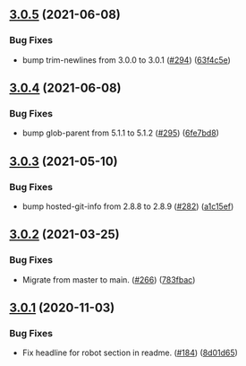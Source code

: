 ## [3.0.5](https://github.com/thenativeweb/partof/compare/3.0.4...3.0.5) (2021-06-08)


### Bug Fixes

* bump trim-newlines from 3.0.0 to 3.0.1 ([#294](https://github.com/thenativeweb/partof/issues/294)) ([63f4c5e](https://github.com/thenativeweb/partof/commit/63f4c5eb8af160c696f0c2faff2b82cc37dafbe8))

## [3.0.4](https://github.com/thenativeweb/partof/compare/3.0.3...3.0.4) (2021-06-08)


### Bug Fixes

* bump glob-parent from 5.1.1 to 5.1.2 ([#295](https://github.com/thenativeweb/partof/issues/295)) ([6fe7bd8](https://github.com/thenativeweb/partof/commit/6fe7bd834404f270ce7f8b9dd58542a50e037995))

## [3.0.3](https://github.com/thenativeweb/partof/compare/3.0.2...3.0.3) (2021-05-10)


### Bug Fixes

* bump hosted-git-info from 2.8.8 to 2.8.9 ([#282](https://github.com/thenativeweb/partof/issues/282)) ([a1c15ef](https://github.com/thenativeweb/partof/commit/a1c15ef0534ec751c7c66ee70e6b3d0cc8f9f35e))

## [3.0.2](https://github.com/thenativeweb/partof/compare/3.0.1...3.0.2) (2021-03-25)


### Bug Fixes

* Migrate from master to main. ([#266](https://github.com/thenativeweb/partof/issues/266)) ([783fbac](https://github.com/thenativeweb/partof/commit/783fbac72396b1ad54295d99a927ff13d0ac5729))

## [3.0.1](https://github.com/thenativeweb/partof/compare/3.0.0...3.0.1) (2020-11-03)


### Bug Fixes

* Fix headline for robot section in readme. ([#184](https://github.com/thenativeweb/partof/issues/184)) ([8d01d65](https://github.com/thenativeweb/partof/commit/8d01d65b1ff707fb183f008d7c5da26cca438b08))
